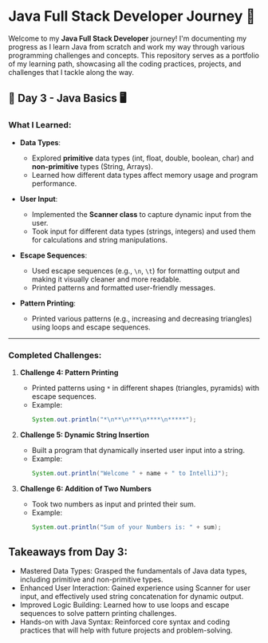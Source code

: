 # Java Full Stack Developer Journey 🌱

Welcome to my **Java Full Stack Developer** journey! I'm documenting my progress as I learn Java from scratch and work my way through various programming challenges and concepts. This repository serves as a portfolio of my learning path, showcasing all the coding practices, projects, and challenges that I tackle along the way.  

## 📅 **Day 3 - Java Basics** 🖥️

### **What I Learned:**

- **Data Types**:
  - Explored **primitive** data types (int, float, double, boolean, char) and **non-primitive** types (String, Arrays).
  - Learned how different data types affect memory usage and program performance.

- **User Input**:
  - Implemented the **Scanner class** to capture dynamic input from the user.
  - Took input for different data types (strings, integers) and used them for calculations and string manipulations.

- **Escape Sequences**:
  - Used escape sequences (e.g., `\n`, `\t`) for formatting output and making it visually cleaner and more readable.
  - Printed patterns and formatted user-friendly messages.

- **Pattern Printing**:
  - Printed various patterns (e.g., increasing and decreasing triangles) using loops and escape sequences.

---

### **Completed Challenges:**

1. **Challenge 4: Pattern Printing**  
   - Printed patterns using `*` in different shapes (triangles, pyramids) with escape sequences.
   - Example: 
     ```java
     System.out.println("*\n**\n***\n****\n*****");
     ```

2. **Challenge 5: Dynamic String Insertion**  
   - Built a program that dynamically inserted user input into a string.  
   - Example:  
     ```java
     System.out.println("Welcome " + name + " to IntelliJ");
     ```

3. **Challenge 6: Addition of Two Numbers**  
   - Took two numbers as input and printed their sum.  
   - Example:  
     ```java
     System.out.println("Sum of your Numbers is: " + sum);
     ```
## Takeaways from Day 3:
- Mastered Data Types: Grasped the fundamentals of Java data types, including primitive and non-primitive types.
- Enhanced User Interaction: Gained experience using Scanner for user input, and effectively used string concatenation for dynamic output.
- Improved Logic Building: Learned how to use loops and escape sequences to solve pattern printing challenges.
- Hands-on with Java Syntax: Reinforced core syntax and coding practices that will help with future projects and problem-solving.
